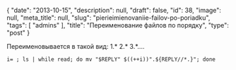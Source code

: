 {
    "date": "2013-10-15",
    "description": null,
    "draft": false,
    "id": 38,
    "image": null,
    "meta_title": null,
    "slug": "pierieimienovaniie-failov-po-poriadku",
    "tags": [
        "admins"
    ],
    "title": "Переименование файлов по порядку",
    "type": "post"
}


Переименовывается в такой вид: 1.* 2.* 3.*....

	i= ; ls | while read; do mv "$REPLY" $((++i))".${REPLY//*.}"; done
